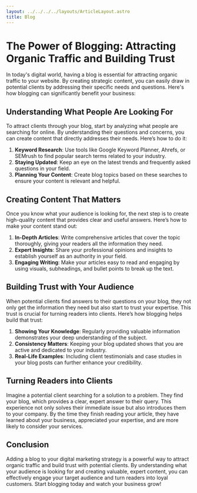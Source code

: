 ```yaml
---
layout: ../../../../layouts/ArticleLayout.astro
title: Blog
---
```


# The Power of Blogging: Attracting Organic Traffic and Building Trust

In today's digital world, having a blog is essential for attracting organic traffic to your website. By creating strategic content, you can easily draw in potential clients by addressing their specific needs and questions. Here's how blogging can significantly benefit your business:

## Understanding What People Are Looking For

To attract clients through your blog, start by analyzing what people are searching for online. By understanding their questions and concerns, you can create content that directly addresses their needs. Here’s how to do it:

1. **Keyword Research**: Use tools like Google Keyword Planner, Ahrefs, or SEMrush to find popular search terms related to your industry.
2. **Staying Updated**: Keep an eye on the latest trends and frequently asked questions in your field.
3. **Planning Your Content**: Create blog topics based on these searches to ensure your content is relevant and helpful.

## Creating Content That Matters

Once you know what your audience is looking for, the next step is to create high-quality content that provides clear and useful answers. Here’s how to make your content stand out:

1. **In-Depth Articles**: Write comprehensive articles that cover the topic thoroughly, giving your readers all the information they need.
2. **Expert Insights**: Share your professional opinions and insights to establish yourself as an authority in your field.
3. **Engaging Writing**: Make your articles easy to read and engaging by using visuals, subheadings, and bullet points to break up the text.

## Building Trust with Your Audience

When potential clients find answers to their questions on your blog, they not only get the information they need but also start to trust your expertise. This trust is crucial for turning readers into clients. Here’s how blogging helps build that trust:

1. **Showing Your Knowledge**: Regularly providing valuable information demonstrates your deep understanding of the subject.
2. **Consistency Matters**: Keeping your blog updated shows that you are active and dedicated to your industry.
3. **Real-Life Examples**: Including client testimonials and case studies in your blog posts can further enhance your credibility.

## Turning Readers into Clients

Imagine a potential client searching for a solution to a problem. They find your blog, which provides a clear, expert answer to their query. This experience not only solves their immediate issue but also introduces them to your company. By the time they finish reading your article, they have learned about your business, appreciated your expertise, and are more likely to consider your services.

## Conclusion

Adding a blog to your digital marketing strategy is a powerful way to attract organic traffic and build trust with potential clients. By understanding what your audience is looking for and creating valuable, expert content, you can effectively engage your target audience and turn readers into loyal customers. Start blogging today and watch your business grow!